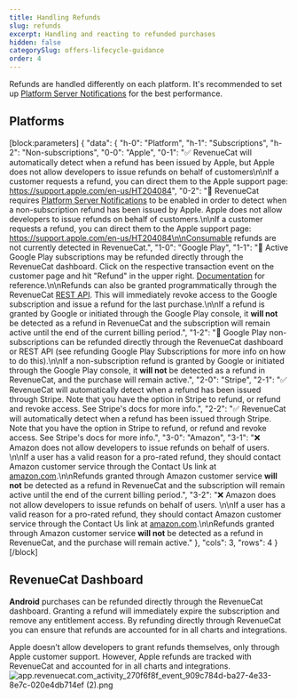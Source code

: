 ```yaml
---
title: Handling Refunds
slug: refunds
excerpt: Handling and reacting to refunded purchases
hidden: false
categorySlug: offers-lifecycle-guidance
order: 4
---
```

Refunds are handled differently on each platform. It's recommended to set up [Platform Server Notifications](doc:server-notifications) for the best performance. 

## Platforms
[block:parameters]
{
  "data": {
    "h-0": "Platform",
    "h-1": "Subscriptions",
    "h-2": "Non-subscriptions",
    "0-0": "Apple",
    "0-1": "✅ RevenueCat will automatically detect when a refund has been issued by Apple, but Apple does not allow developers to issue refunds on behalf of customers\n\nIf a customer requests a refund, you can direct them to the Apple support page: https://support.apple.com/en-us/HT204084",
    "0-2": "🚧  RevenueCat requires [Platform Server Notifications](doc:server-notifications) to be enabled in order to detect when a non-subscription refund has been issued by Apple. Apple does not allow developers to issue refunds on behalf of customers.\n\nIf a customer requests a refund, you can direct them to the Apple support page: https://support.apple.com/en-us/HT204084\n\nConsumable refunds are not currently detected in RevenueCat.",
    "1-0": "Google Play",
    "1-1": "🚧 Active Google Play subscriptions may be refunded directly through the RevenueCat dashboard. Click on the respective transaction event on the customer page and hit \"Refund\" in the upper right. [Documentation](https://docs.revenuecat.com/docs/customer-history#refunding-purchases) for reference.\n\nRefunds can also be granted programmatically through the RevenueCat [REST API](https://docs.revenuecat.com/reference#revoke-a-google-subscription). This will immediately revoke access to the Google subscription and issue a refund for the last purchase.\n\nIf a refund is granted by Google or initiated through the Google Play console, it **will not** be detected as a refund in RevenueCat and the subscription will remain active until the end of the current billing period.",
    "1-2": "🚧  Google Play non-subscriptions can be refunded directly through the RevenueCat dashboard or REST API (see refunding Google Play Subscriptions for more info on how to do this).\n\nIf a non-subscription refund is granted by Google or initiated through the Google Play console, it **will not** be detected as a refund in RevenueCat, and the purchase will remain active.",
    "2-0": "Stripe",
    "2-1": "✅ RevenueCat will automatically detect when a refund has been issued through Stripe. Note that you have the option in Stripe to refund, or refund and revoke access. See Stripe's docs for more info.",
    "2-2": "✅ RevenueCat will automatically detect when a refund has been issued through Stripe. Note that you have the option in Stripe to refund, or refund and revoke access. See Stripe's docs for more info.",
    "3-0": "Amazon",
    "3-1": "❌ Amazon does not allow developers to issue refunds on behalf of users. \n\nIf a user has a valid reason for a pro-rated refund, they should contact Amazon customer service through the Contact Us link at [amazon.com](https://amazon.com).\n\nRefunds granted through Amazon customer service **will not** be detected as a refund in RevenueCat and the subscription will remain active until the end of the current billing period.",
    "3-2": "❌ Amazon does not allow developers to issue refunds on behalf of users. \n\nIf a user has a valid reason for a pro-rated refund, they should contact Amazon customer service through the Contact Us link at [amazon.com](https://amazon.com).\n\nRefunds granted through Amazon customer service **will not** be detected as a refund in RevenueCat, and the purchase will remain active."
  },
  "cols": 3,
  "rows": 4
}
[/block]
## RevenueCat Dashboard

**Android** purchases can be refunded directly through the RevenueCat dashboard. Granting a refund will immediately expire the subscription and remove any entitlement access. By refunding directly through RevenueCat you can ensure that refunds are accounted for in all charts and integrations.

Apple doesn’t allow developers to grant refunds themselves, only through Apple customer support. However, Apple refunds are tracked with RevenueCat and accounted for in all charts and integrations.
![](https://files.readme.io/9def41e-app.revenuecat.com_activity_270f6f8f_event_909c784d-ba27-4e33-8e7c-020e4db714ef_2.png "app.revenuecat.com_activity_270f6f8f_event_909c784d-ba27-4e33-8e7c-020e4db714ef (2).png")
